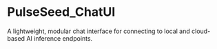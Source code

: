 # PulseSeed_ChatUI
A lightweight, modular chat interface for connecting to local and cloud-based AI inference endpoints.
